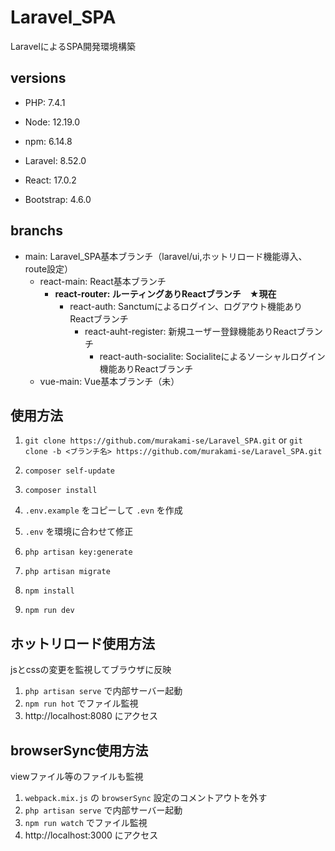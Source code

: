 # Laravel_SPA

LaravelによるSPA開発環境構築

## versions

- PHP: 7.4.1
- Node: 12.19.0
- npm: 6.14.8

- Laravel: 8.52.0
- React: 17.0.2
- Bootstrap: 4.6.0

## branchs

- main: Laravel_SPA基本ブランチ（laravel/ui,ホットリロード機能導入、route設定）
    - react-main: React基本ブランチ
        - **react-router: ルーティングありReactブランチ　★現在**
            - react-auth: Sanctumによるログイン、ログアウト機能ありReactブランチ
                - react-auht-register: 新規ユーザー登録機能ありReactブランチ
                    - react-auth-socialite: Socialiteによるソーシャルログイン機能ありReactブランチ
    - vue-main: Vue基本ブランチ（未）

## 使用方法

1. `git clone https://github.com/murakami-se/Laravel_SPA.git` 
    or
    `git clone -b <ブランチ名> https://github.com/murakami-se/Laravel_SPA.git`

1. `composer self-update`

1. `composer install`

1. `.env.example` をコピーして `.evn` を作成

1. `.env` を環境に合わせて修正

1. `php artisan key:generate`

1. `php artisan migrate`

1. `npm install`

1. `npm run dev`

## ホットリロード使用方法

jsとcssの変更を監視してブラウザに反映

1. `php artisan serve` で内部サーバー起動
1. `npm run hot` でファイル監視
1. http://localhost:8080 にアクセス

## browserSync使用方法

viewファイル等のファイルも監視

1. `webpack.mix.js` の `browserSync` 設定のコメントアウトを外す
1. `php artisan serve` で内部サーバー起動
1. `npm run watch` でファイル監視
1. http://localhost:3000 にアクセス
